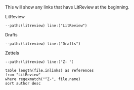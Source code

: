 This will show any links that have LitReview at the beginning. 

LitReview
```query
--path:(litreview) line:("LitReview") 
```

Drafts
```query
--path:(litreview) line:("Drafts") 
```

Zettels
```query
--path:(litreview) line:("Z- ") 
```

```dataview
table length(file.inlinks) as references 
from "LitReview"
where regexmatch("^Z-", file.name)
sort author desc
```
